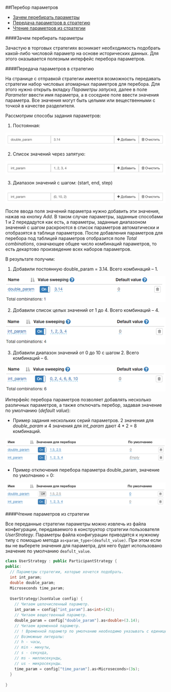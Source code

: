 ##Перебор параметров

- [Зачем перебирать параметры](#intro)
- [Передача параметров в стратегию](#to_strategy)
- [Чтение параметров из стратегии](#from_strategy)

####Зачем перебирать параметры<a id="intro"></a>

Зачастую в торговых стратегиях возникает необходимость подобрать какой-либо числовой параметр на основе исторических данных.
Для этого оказывается полезным интерфейс перебора параметров.

####Передача параметров в стратегию<a id="to_strategy"></a>

На странице с отправкой стратегии имеется возможность передавать стратегии набор числовых атомарных параметров для перебора.
Для этого нужно открыть вкладку *Параметры запуска*, далее в поле *Parameter* ввести имя параметра, а в соседнее поле ввести значения параметра.
Все значения могут быть целыми или вещественными с точкой в качестве разделителя.

Рассмотрим способы задания параметров:

1. Постоянная:

<img src="/img/param_const_double_set.png" alt="Константный вещественный параметр">

2. Список значений через запятую:

<img src="/img/param_list_int_set.png" alt="Список целых значений">

3. Диапазон значений с шагом: (start, end, step)

<img src="/img/param_range_int_set.png" alt="Диапазон значений от 0 до 10 с шагом 2">

После ввода поля значений параметра нужно добавить эти значения, нажав на кнопку *Add*.
В таком случае параметры, заданные способами 1 и 2 передадутся как есть, а параметры, заданные диапазоном значений с шагом раскроются в список параметров автоматически и отобразятся в таблице параметров.
После добавления параметров для перебора под таблицей параметров отобразится поле *Total combinations*, означающее общее число комбинаций параметров, то есть декартово произведение всех наборов параметров.

В результате получим:

1. Добавили постоянную double_param = 3.14.
Всего комбинаций – 1.

<img src="/img/param_const_double_res.png" alt="Добавили постоянную double_param = 3.14">

2. Добавили список целых значений от 1 до 4.
Всего комбинаций – 4.

<img src="/img/param_list_int_res.png" alt="Добавили список целых значений от 1 до 4">

3. Добавили диапазон значений от 0 до 10 с шагом 2.
Всего комбинаций – 6.

<img src="/img/param_range_int_res.png" alt="Добавили диапазон значений от 0 до 10 с шагом 2">

Интерфейс перебора параметров позволяет добавлять несколько различных параметров, а также отключать перебор, задавая значение по умолчанию (*default value*):

- Пример задания нескольких серий параметров.
2 значения для *double_param* и 4 значения для *int_param* дают 4 * 2 = 8 комбинаций.

<img src="/img/param_double_int_combo.png" alt="Пример задания нескольких серий параметров">

- Пример отключения перебора параметра double_param, значение по умолчанию = 0:

<img src="/img/param_double_int_turn_off_double.png" alt="Пример отключения перебора параметра double_param">

####Чтение параметров из стратегии<a id="from_strategy"></a>

Все переданные стратегии параметры можно извлечь из файла конфигурации, передаваемого в конструктор стратегии пользователя *UserStrategy*.
Параметры файла конфигурации приводятся к нужному типу с помощью метода `as<param_type>(deafult_value)`.
При этом если вы не выберете значения для параметра, для него будет использовано значение по умолчанию `deafult_value`.
```c++
class UserStrategy : public ParticipantStrategy {
public:
  // Параметры стратегии, которые хочется подобрать.
  int int_param;
  double double_param;
  Microseconds time_param;

  UserStrategy(JsonValue config) {
	// Читаем целочисленный параметр.
	int_param = config["int_param"].as<int>(42);
	// Читаем вещественный параметр.
	double_param = config["double_param"].as<double>(3.14);
	// Читаем временной параметр.
	// ! Временной параметр по умолчанию необходимо указывать с единицей измерения (литералом).
	// Возможные литералы:
	// h - часы,
	// min - минуты,
	// s - секунда,
	// ms - миллисекунды,
	// us - микросекунды.
	time_param = config["time_param"].as<Microseconds>(3s);
  }

}
```
